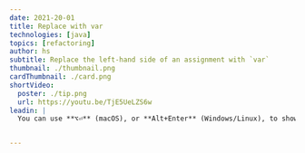 ```yaml
---
date: 2021-20-01
title: Replace with var
technologies: [java]
topics: [refactoring]
author: hs
subtitle: Replace the left-hand side of an assignment with `var`
thumbnail: ./thumbnail.png
cardThumbnail: ./card.png
shortVideo:
  poster: ./tip.png
  url: https://youtu.be/TjE5UeLZS6w
leadin: |
  You can use **⌥⏎** (macOS), or **Alt+Enter** (Windows/Linux), to show context actions and replace the type on the left-hand side of the declaration with var (Java 10+). It's best to only do this when it's clear what the type the resulting object will be.


---
```

